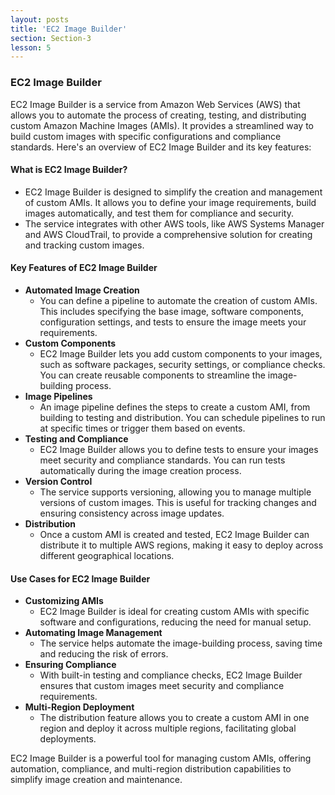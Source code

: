 ```yaml
---
layout: posts
title: 'EC2 Image Builder'
section: Section-3
lesson: 5
---
```


### EC2 Image Builder

EC2 Image Builder is a service from Amazon Web Services (AWS) that allows you to automate the process of creating, testing, and distributing custom Amazon Machine Images (AMIs). It provides a streamlined way to build custom images with specific configurations and compliance standards. Here's an overview of EC2 Image Builder and its key features:

<!-- pagebreak -->

#### What is EC2 Image Builder?

- EC2 Image Builder is designed to simplify the creation and management of custom AMIs. It allows you to define your image requirements, build images automatically, and test them for compliance and security.
- The service integrates with other AWS tools, like AWS Systems Manager and AWS CloudTrail, to provide a comprehensive solution for creating and tracking custom images.

<!-- pagebreak -->

#### Key Features of EC2 Image Builder

- **Automated Image Creation**
  - You can define a pipeline to automate the creation of custom AMIs. This includes specifying the base image, software components, configuration settings, and tests to ensure the image meets your requirements.
- **Custom Components**
  - EC2 Image Builder lets you add custom components to your images, such as software packages, security settings, or compliance checks. You can create reusable components to streamline the image-building process.
- **Image Pipelines**
  - An image pipeline defines the steps to create a custom AMI, from building to testing and distribution. You can schedule pipelines to run at specific times or trigger them based on events.
- **Testing and Compliance**
  - EC2 Image Builder allows you to define tests to ensure your images meet security and compliance standards. You can run tests automatically during the image creation process.
- **Version Control**
  - The service supports versioning, allowing you to manage multiple versions of custom images. This is useful for tracking changes and ensuring consistency across image updates.
- **Distribution**
  - Once a custom AMI is created and tested, EC2 Image Builder can distribute it to multiple AWS regions, making it easy to deploy across different geographical locations.

<!-- pagebreak -->

#### Use Cases for EC2 Image Builder

- **Customizing AMIs**
  - EC2 Image Builder is ideal for creating custom AMIs with specific software and configurations, reducing the need for manual setup.
- **Automating Image Management**
  - The service helps automate the image-building process, saving time and reducing the risk of errors.
- **Ensuring Compliance**
  - With built-in testing and compliance checks, EC2 Image Builder ensures that custom images meet security and compliance requirements.
- **Multi-Region Deployment**
  - The distribution feature allows you to create a custom AMI in one region and deploy it across multiple regions, facilitating global deployments.

EC2 Image Builder is a powerful tool for managing custom AMIs, offering automation, compliance, and multi-region distribution capabilities to simplify image creation and maintenance.
